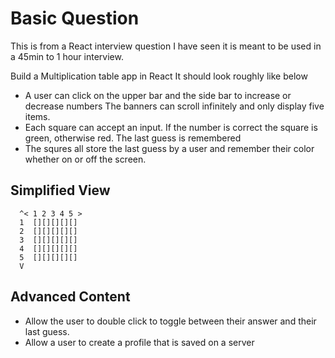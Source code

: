 # Basic Question
This is from a React interview question I have seen it is meant to be used in a 45min to 1 hour interview. 

Build a Multiplication table app in React
It should look roughly like below
* A user can click on the upper bar and the side bar to increase or decrease numbers The banners can scroll infinitely and only display five items. 
* Each square can accept an input. If the number is correct the square is green, otherwise red. The last guess is remembered
* The squres all store the last guess by a user and remember their color whether on or off the screen. 

## Simplified View  
      ^< 1 2 3 4 5 >  
      1  [][][][][]  
      2  [][][][][]  
      3  [][][][][]  
      4  [][][][][]  
      5  [][][][][]  
      V

## Advanced Content
* Allow the user to double click to toggle between their answer and their last guess. 
* Allow a user to create a profile that is saved on a server